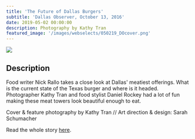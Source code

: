 ```yaml
---
title: 'The Future of Dallas Burgers'
subtitle: 'Dallas Observer, October 13, 2016'
date: 2019-05-02 00:00:00
description: Photography by Kathy Tran
featured_image: '/images/webselects/050219_DOcover.png'
---
```


![](/images/webselects/050219_DOcover.png)

## Description

Food writer Nick Rallo takes a close look at Dallas' meatiest offerings. What is the current state of the Texas burger and where is it headed. Photographer Kathy Tran and food stylist Daniel Rockey had a lot of fun making these meat towers look beautiful enough to eat.  

Cover & feature photography by Kathy Tran // Art direction & design: Sarah Schumacher

Read the whole story [here](https://www.dallasobserver.com/restaurants/the-future-of-dallas-burgers-looks-green-and-maybe-even-meatless-11649115). 